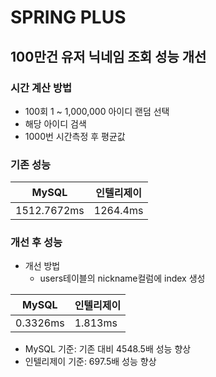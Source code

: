 # SPRING PLUS
## 100만건 유저 닉네임 조회 성능 개선
### 시간 계산 방법
* 100회 1 ~ 1,000,000 아이디 랜덤 선택
* 해당 아이디 검색
* 1000번 시간측정 후 평균값
### 기존 성능
 
| MySQL       | 인텔리제이    |
|-------------|----------|
| 1512.7672ms | 1264.4ms |

### 개선 후 성능
* 개선 방법
  * users테이블의 nickname컬럼에 index 생성

| MySQL           | 인텔리제이     |
|-----------------|-----------|
| 0.3326ms        | 1.813ms   |

* MySQL 기준: 기존 대비 4548.5배 성능 향상
* 인텔리제이 기준: 697.5배 성능 향상 
